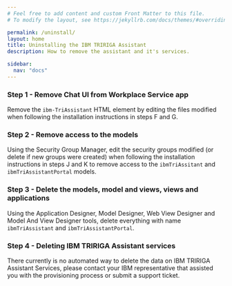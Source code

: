 ```yaml
---
# Feel free to add content and custom Front Matter to this file.
# To modify the layout, see https://jekyllrb.com/docs/themes/#overriding-theme-defaults

permalink: /uninstall/
layout: home
title: Uninstalling the IBM TRIRIGA Assistant
description: How to remove the assistant and it's services.

sidebar:
  nav: "docs"
---
```



### Step 1 - Remove Chat UI from Workplace Service app

Remove the `ibm-TriAssistant` HTML element by editing the files modified when following the installation instructions in steps F and G.


### Step 2 - Remove access to the models

Using the Security Group Manager, edit the security groups modified (or delete if new groups were created) when following the installation instructions in steps J and K to remove access to the `ibmTriAssitant` and `ibmTriAssistantPortal` models. 


### Step 3 - Delete the models, model and views, views and applications

Using the Application Designer, Model Designer, Web View Designer and Model And View Designer tools, delete everything with name `ibmTriAssistant` and `ibmTriAssistantPortal`.


### Step 4 - Deleting IBM TRIRIGA Assistant services

There currently is no automated way to delete the data on IBM TRIRIGA Assistant Services, please contact your IBM representative that assisted you with the provisioning process or submit a support ticket.